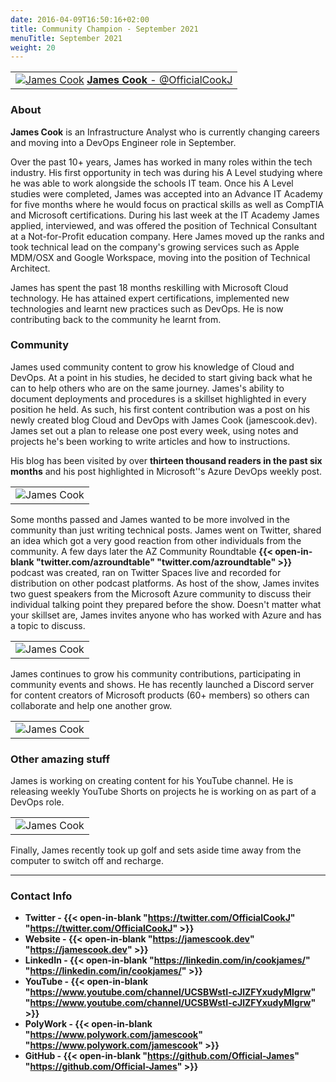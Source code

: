 ```yaml
---
date: 2016-04-09T16:50:16+02:00
title: Community Champion - September 2021
menuTitle: September 2021
weight: 20
---
```



| |
|:-------------------------:|
|[![James Cook](/images/champions/JamesCook1.jpg?width=20pc)](https://twitter.com/OfficialCookJ "OfficialCookJ") [**James Cook** - @OfficialCookJ](https://twitter.com/OfficialCookJ)|


### About
**James Cook** is an Infrastructure Analyst who is currently changing careers and moving into a DevOps Engineer role in September.

Over the past 10+ years, James has worked in many roles within the tech industry. His first opportunity in tech was during his A Level studying where he was able to work alongside the schools IT team. Once his A Level studies were completed, James was accepted into an Advance IT Academy for five months where he would focus on practical skills as well as CompTIA and Microsoft certifications. During his last week at the IT Academy James applied, interviewed, and was offered the position of Technical Consultant at a Not-for-Profit education company. Here James moved up the ranks and took technical lead on the company's growing services such as Apple MDM/OSX and Google Workspace, moving into the position of Technical Architect.

James has spent the past 18 months reskilling with Microsoft Cloud technology. He has attained expert certifications, implemented new technologies and learnt new practices such as DevOps. He is now contributing back to the community he learnt from.


### Community
James used community content to grow his knowledge of Cloud and DevOps. At a point in his studies, he decided to start giving back what he can to help others who are on the same journey. James's ability to document deployments and procedures is a skillset highlighted in every position he held. As such, his first content contribution was a post on his newly created blog Cloud and DevOps with James Cook (jamescook.dev). James set out a plan to release one post every week, using notes and projects he's been working to write articles and how to instructions. 

His blog has been visited by over **thirteen thousand readers in the past six months** and his post highlighted in Microsoft''s Azure DevOps weekly post.

| |
|:-------------------------:|
|![James Cook](/images/champions/JamesCook2.png) 

Some months passed and James wanted to be more involved in the community than just writing technical posts. James went on Twitter, shared an idea which got a very good reaction from other individuals from the community. A few days later the AZ Community Roundtable  **{{< open-in-blank "twitter.com/azroundtable" "twitter.com/azroundtable" >}}** podcast was created, ran on Twitter Spaces live and recorded for distribution on other podcast platforms. As host of the show, James invites two guest speakers from the Microsoft Azure community to discuss their individual talking point they prepared before the show. Doesn't matter what your skillset are, James invites anyone who has worked with Azure and has a topic to discuss.

| |
|:-------------------------:|
|![James Cook](/images/champions/JamesCook3.png) 

James continues to grow his community contributions, participating in community events and shows. He has recently launched a Discord server for content creators of Microsoft products (60+ members) so others can collaborate and help one another grow.

| |
|:-------------------------:|
|![James Cook](/images/champions/JamesCook4.png) 


### Other amazing stuff

James is working on creating content for his YouTube channel. He is releasing weekly YouTube Shorts on projects he is working on as part of a DevOps role.

| |
|:-------------------------:|
|![James Cook](/images/champions/JamesCook5.png) 

Finally, James recently took up golf and sets aside time away from the computer to switch off and recharge.

---

### Contact Info 
+ **Twitter - {{< open-in-blank "https://twitter.com/OfficialCookJ" "https://twitter.com/OfficialCookJ" >}}**
+ **Website - {{< open-in-blank "https://jamescook.dev" "https://jamescook.dev" >}}**
+ **LinkedIn - {{< open-in-blank "https://linkedin.com/in/cookjames/" "https://linkedin.com/in/cookjames/" >}}**
+ **YouTube - {{< open-in-blank "https://www.youtube.com/channel/UCSBWstI-cJlZFYxudyMlgrw" "https://www.youtube.com/channel/UCSBWstI-cJlZFYxudyMlgrw" >}}**
+ **PolyWork - {{< open-in-blank "https://www.polywork.com/jamescook" "https://www.polywork.com/jamescook" >}}**
+ **GitHub - {{< open-in-blank "https://github.com/Official-James" "https://github.com/Official-James" >}}**